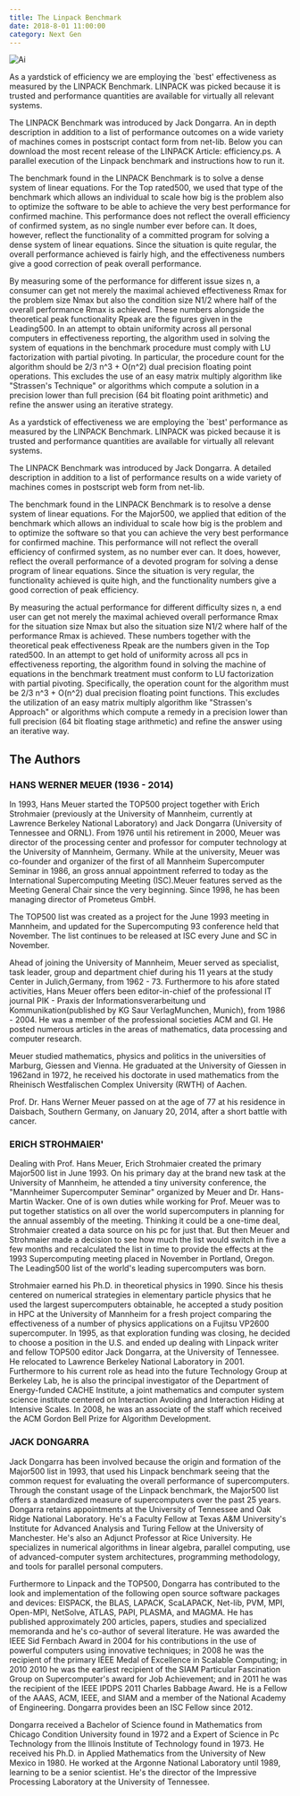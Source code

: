 ```yaml
---
title: The Linpack Benchmark
date: 2018-8-01 11:00:00
category: Next Gen
---
```


![Ai](/images/7.jpg)


As a yardstick of efficiency we are employing the `best' effectiveness as measured by the LINPACK Benchmark. LINPACK was picked because it is trusted and performance quantities are available for virtually all relevant systems.

The LINPACK Benchmark was introduced by Jack Dongarra. An in depth description in addition to a list of performance outcomes on a wide variety of machines comes in postscript contact form from net-lib. Below you can download the most recent release of the LINPACK Article: efficiency.ps. A parallel execution of the Linpack benchmark and instructions how to run it.

The benchmark found in the LINPACK Benchmark is to solve a dense system of linear equations. For the Top rated500, we used that type of the benchmark which allows an individual to scale how big is the problem also to optimize the software to be able to achieve the very best performance for confirmed machine. This performance does not reflect the overall efficiency of confirmed system, as no single number ever before can. It does, however, reflect the functionality of a committed program for solving a dense system of linear equations. Since the situation is quite regular, the overall performance achieved is fairly high, and the effectiveness numbers give a good correction of peak overall performance.

By measuring some of the performance for different issue sizes n, a consumer can get not merely the maximal achieved effectiveness Rmax for the problem size Nmax but also the condition size N1/2 where half of the overall performance Rmax is achieved. These numbers alongside the theoretical peak functionality Rpeak are the figures given in the Leading500. In an attempt to obtain uniformity across all personal computers in effectiveness reporting, the algorithm used in solving the system of equations in the benchmark procedure must comply with LU factorization with partial pivoting. In particular, the procedure count for the algorithm should be 2/3 n^3 + O(n^2) dual precision floating point operations. This excludes the use of an easy matrix multiply algorithm like "Strassen's Technique" or algorithms which compute a solution in a precision lower than full precision (64 bit floating point arithmetic) and refine the answer using an iterative strategy.

As a yardstick of effectiveness we are employing the `best' performance as measured by the LINPACK Benchmark. LINPACK was picked because it is trusted and performance quantities are available for virtually all relevant systems.

The LINPACK Benchmark was introduced by Jack Dongarra. A detailed description in addition to a list of performance results on a wide variety of machines comes in postscript web form from net-lib.

The benchmark found in the LINPACK Benchmark is to resolve a dense system of linear equations. For the Major500, we applied that edition of the benchmark which allows an individual to scale how big is the problem and to optimize the software so that you can achieve the very best performance for confirmed machine. This performance will not reflect the overall efficiency of confirmed system, as no number ever can. It does, however, reflect the overall performance of a devoted program for solving a dense program of linear equations. Since the situation is very regular, the functionality achieved is quite high, and the functionality numbers give a good correction of peak efficiency.

By measuring the actual performance for different difficulty sizes n, a end user can get not merely the maximal achieved overall performance Rmax for the situation size Nmax but also the situation size N1/2 where half of the performance Rmax is achieved. These numbers together with the theoretical peak effectiveness Rpeak are the numbers given in the Top rated500. In an attempt to get hold of uniformity across all pcs in effectiveness reporting, the algorithm found in solving the machine of equations in the benchmark treatment must conform to LU factorization with partial pivoting. Specifically, the operation count for the algorithm must be 2/3 n^3 + O(n^2) dual precision floating point functions. This excludes the utilization of an easy matrix multiply algorithm like "Strassen's Approach" or algorithms which compute a remedy in a precision lower than full precision (64 bit floating stage arithmetic) and refine the answer using an iterative way.

## The Authors

### HANS WERNER MEUER (1936 - 2014)

In 1993, Hans Meuer started the TOP500 project together with Erich Strohmaier (previously at the University of Mannheim, currently at Lawrence Berkeley National Laboratory) and Jack Dongarra (University of Tennessee and ORNL). From 1976 until his retirement in 2000, Meuer was director of the processing center and professor for computer technology at the University of Mannheim, Germany. While at the university, Meuer was co-founder and organizer of the first of all Mannheim Supercomputer Seminar in 1986, an gross annual appointment referred to today as the International Supercomputing Meeting (ISC).Meuer features served as the Meeting General Chair since the very beginning. Since 1998, he has been managing director of Prometeus GmbH.

The TOP500 list was created as a project for the June 1993 meeting in Mannheim, and updated for the Supercomputing 93 conference held that November. The list continues to be released at ISC every June and SC in November.

Ahead of joining the University of Mannheim, Meuer served as specialist, task leader, group and department chief during his 11 years at the study Center in Julich,Germany, from 1962 - 73. Furthermore to his afore stated activities, Hans Meuer offers been editor-in-chief of the professional IT journal PIK - Praxis der Informationsverarbeitung und Kommunikation(published by KG Saur VerlagMunchen, Munich), from 1986 - 2004. He was a member of the professional societies ACM and GI. He posted numerous articles in the areas of mathematics, data processing and computer research.

Meuer studied mathematics, physics and politics in the universities of Marburg, Giessen and Vienna. He graduated at the University of Giessen in 1962and in 1972, he received his doctorate in used mathematics from the Rheinisch Westfalischen Complex University (RWTH) of Aachen. 

Prof. Dr. Hans Werner Meuer passed on at the age of 77 at his residence in Daisbach, Southern Germany, on January 20, 2014, after a short battle with cancer.

### ERICH STROHMAIER'

Dealing with Prof. Hans Meuer, Erich Strohmaier created the primary Major500 list in June 1993. On his primary day at the brand new task at the University of Mannheim, he attended a tiny university conference, the "Mannheimer Supercomputer Seminar" organized by Meuer and Dr. Hans-Martin Wacker. One of is own duties while working for Prof. Meuer was to put together statistics on all over the world supercomputers in planning for the annual assembly of the meeting. Thinking it could be a one-time deal, Strohmaier created a data source on his pc for just that. But then Meuer and Strohmaier made a decision to see how much the list would switch in five a few months and recalculated the list in time to provide the effects at the 1993 Supercomputing meeting placed in November in Portland, Oregon. The Leading500 list of the world's leading supercomputers was born.

Strohmaier earned his Ph.D. in theoretical physics in 1990. Since his thesis centered on numerical strategies in elementary particle physics that he used the largest supercomputers obtainable, he accepted a study position in HPC at the University of Mannheim for a fresh project comparing the effectiveness of a number of physics applications on a Fujitsu VP2600 supercomputer. In 1995, as that exploration funding was closing, he decided to choose a position in the U.S. and ended up dealing with Linpack writer and fellow TOP500 editor Jack Dongarra, at the University of Tennessee. He relocated to Lawrence Berkeley National Laboratory in 2001. Furthermore to his current role as head into the future Technology Group at Berkeley Lab, he is also the principal investigator of the Department of Energy-funded CACHE Institute, a joint mathematics and computer system science institute centered on Interaction Avoiding and Interaction Hiding at Intensive Scales. In 2008, he was an associate of the staff which received the ACM Gordon Bell Prize for Algorithm Development.

### JACK DONGARRA

Jack Dongarra has been involved because the origin and formation of the Major500 list in 1993, that used his Linpack benchmark seeing that the common request for evaluating the overall performance of supercomputers. Through the constant usage of the Linpack benchmark, the Major500 list offers a standardized measure of supercomputers over the past 25 years. Dongarra retains appointments at the University of Tennessee and Oak Ridge National Laboratory. He's a Faculty Fellow at Texas A&M University's Institute for Advanced Analysis and Turing Fellow at the University of Manchester. He's also an Adjunct Professor at Rice University. He specializes in numerical algorithms in linear algebra, parallel computing, use of advanced-computer system architectures, programming methodology, and tools for parallel personal computers. 

Furthermore to Linpack and the TOP500, Dongarra has contributed to the look and implementation of the following open source software packages and devices: EISPACK, the BLAS, LAPACK, ScaLAPACK, Net-lib, PVM, MPI, Open-MPI, NetSolve, ATLAS, PAPI, PLASMA, and MAGMA. He has published approximately 200 articles, papers, studies and specialized memoranda and he's co-author of several literature. He was awarded the IEEE Sid Fernbach Award in 2004 for his contributions in the use of powerful computers using innovative techniques; in 2008 he was the recipient of the primary IEEE Medal of Excellence in Scalable Computing; in 2010 2010 he was the earliest recipient of the SIAM Particular Fascination Group on Supercomputer's award for Job Achievement; and in 2011 he was the recipient of the IEEE IPDPS 2011 Charles Babbage Award. He is a Fellow of the AAAS, ACM, IEEE, and SIAM and a member of the National Academy of Engineering. Dongarra provides been an ISC Fellow since 2012.

Dongarra received a Bachelor of Science found in Mathematics from Chicago Condition University found in 1972 and a Expert of Science in Pc Technology from the Illinois Institute of Technology found in 1973. He received his Ph.D. in Applied Mathematics from the University of New Mexico in 1980. He worked at the Argonne National Laboratory until 1989, learning to be a senior scientist. He's the director of the Impressive Processing Laboratory at the University of Tennessee.